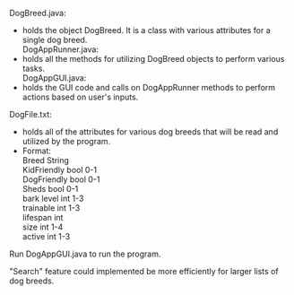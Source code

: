 DogBreed.java:  
   - holds the object DogBreed. It is a class with various attributes for a single dog breed.  
DogAppRunner.java:  
   - holds all the methods for utilizing DogBreed objects to perform various tasks.  
DogAppGUI.java:  
   - holds the GUI code and calls on DogAppRunner methods to perform actions based on user's inputs.   
  
DogFile.txt:  
   - holds all of the attributes for various dog breeds that will be read and utilized by the program.  
   - Format:  
    Breed 		  String  
    KidFriendly bool 0-1  
    DogFriendly bool 0-1  
    Sheds 		  bool 0-1  
    bark level  int 1-3   
    trainable   int 1-3   
    lifespan 	  int   
    size 		    int 1-4  
    active      int 1-3  
    
Run DogAppGUI.java to run the program.  
  
  
  
  "Search" feature could implemented be more efficiently for larger lists of dog breeds.

